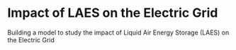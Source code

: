 # Impact of LAES on the Electric Grid
Building a model to study the impact of Liquid Air Energy Storage (LAES) on the Electric Grid
